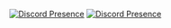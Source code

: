 [![Discord Presence](https://lanyard.cnrad.dev/api/852880514201419806)](https://discord.com/users/852880514201419806)
[![Discord Presence](https://lanyard.cnrad.dev/api/852880514201419806)](https://discord.com/users/852880514201419806)
